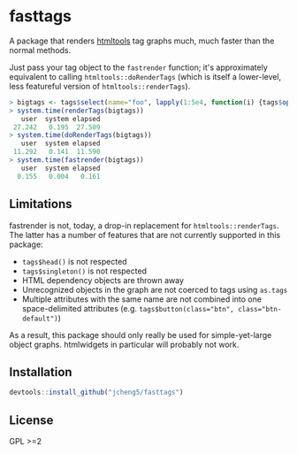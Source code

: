 # fasttags

A package that renders [htmltools](https://cran.r-project.org/web/packages/htmltools/index.html) tag graphs much, much faster than the normal methods.

Just pass your tag object to the `fastrender` function; it's approximately equivalent to calling `htmltools::doRenderTags` (which is itself a lower-level, less featureful version of `htmltools::renderTags`).

```r
> bigtags <- tags$select(name="foo", lapply(1:5e4, function(i) {tags$option(value=i, i)}))
> system.time(renderTags(bigtags))
   user  system elapsed 
 27.242   0.195  27.509 
> system.time(doRenderTags(bigtags))
   user  system elapsed 
 11.292   0.141  11.590 
> system.time(fastrender(bigtags))
   user  system elapsed 
  0.155   0.004   0.161 
```

## Limitations

fastrender is not, today, a drop-in replacement for `htmltools::renderTags`. The latter has a number of features that are not currently supported in this package:

* `tags$head()` is not respected
* `tags$singleton()` is not respected
* HTML dependency objects are thrown away
* Unrecognized objects in the graph are not coerced to tags using `as.tags`
* Multiple attributes with the same name are not combined into one space-delimited attributes (e.g. `tags$button(class="btn", class="btn-default")`)

As a result, this package should only really be used for simple-yet-large object graphs. htmlwidgets in particular will probably not work.

## Installation

```r
devtools::install_github("jcheng5/fasttags")
```

## License

GPL >=2
